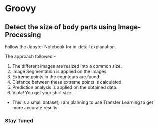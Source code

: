 # Groovy
## Detect the size of body parts using Image-Processing

Follow the Jupyter Notebook for in-detail explanation.

The approach followed -
1. The different images are resized into a common size.
2. Image Segmentation is applied on the images
3. Extreme points in the countours are found.
4. Distance between these extreme points is calculated.
5. Prediction analysis is applied on the obtained data.
6. Viola! You get your shirt size.

* This is a small dataset, I am planning to use Transfer Learning to get more accurate results.
### Stay Tuned


